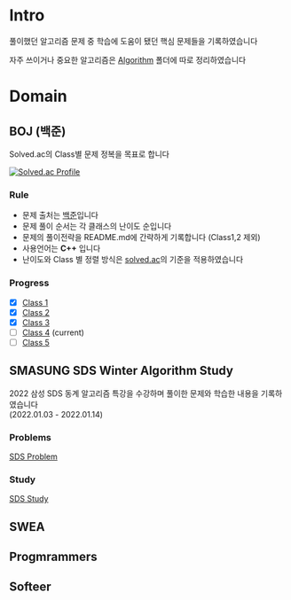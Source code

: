 # Intro
풀이했던 알고리즘 문제 중 학습에 도움이 됐던 핵심 문제들을 기록하였습니다

자주 쓰이거나 중요한 알고리즘은 [Algorithm](https://github.com/ashpurple/Algorithm-Study/tree/main/Algorithm) 폴더에 따로 정리하였습니다

# Domain
## BOJ (백준)
Solved.ac의 Class별 문제 정복을 목표로 합니다

[![Solved.ac Profile](http://mazassumnida.wtf/api/v2/generate_badge?boj=ashpurple)](https://solved.ac/ashpurple/)

### Rule
- 문제 출처는 [백준](https://www.acmicpc.net/)입니다
- 문제 풀이 순서는 각 클래스의 난이도 순입니다
- 문제의 풀이전략을 README.md에 간략하게 기록합니다 (Class1,2 제외)
- 사용언어는 <b>C++</b> 입니다
- 난이도와 Class 별 정렬 방식은 [solved.ac](https://solved.ac/)의 기준을 적용하였습니다

### Progress
- [x] [Class 1](https://github.com/ashpurple/Algorithm-Study/tree/main/Class%201)
- [x] [Class 2](https://github.com/ashpurple/Algorithm-Study/tree/main/Class%202)
- [x] [Class 3](https://github.com/ashpurple/Algorithm-Study/tree/main/Class%203) 
- [ ] [Class 4](https://github.com/ashpurple/Algorithm-Study/tree/main/Class%204) (current)
- [ ] [Class 5](https://github.com/ashpurple/Algorithm-Study/tree/main/Class%205)

## SMASUNG SDS Winter Algorithm Study
2022 삼성 SDS 동계 알고리즘 특강을 수강하며 풀이한 문제와 학습한 내용을 기록하였습니다<br>
(2022.01.03 - 2022.01.14)
### Problems
[SDS Problem](https://github.com/ashpurple/Algorithm-Study/tree/main/Samsung%20SDS)
### Study
[SDS Study](https://github.com/ashpurple/Algorithm-Study/blob/main/Samsung%20SDS/README.md)
## SWEA
## Progmrammers
## Softeer

